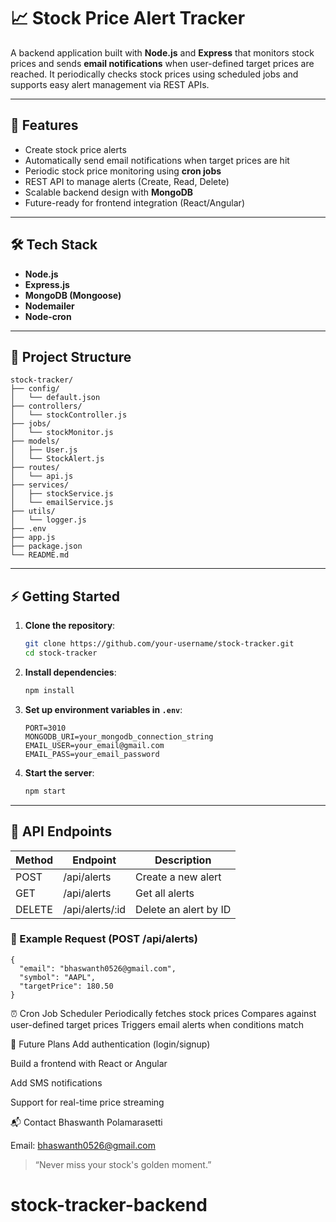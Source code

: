 # 📈 Stock Price Alert Tracker

A backend application built with **Node.js** and **Express** that monitors stock prices and sends **email notifications** when user-defined target prices are reached. It periodically checks stock prices using scheduled jobs and supports easy alert management via REST APIs.

---

## 🚀 Features

- Create stock price alerts
- Automatically send email notifications when target prices are hit
- Periodic stock price monitoring using **cron jobs**
- REST API to manage alerts (Create, Read, Delete)
- Scalable backend design with **MongoDB**
- Future-ready for frontend integration (React/Angular)

---

## 🛠️ Tech Stack

- **Node.js**
- **Express.js**
- **MongoDB (Mongoose)**
- **Nodemailer**
- **Node-cron**

---

## 📂 Project Structure

    stock-tracker/
    ├── config/
    │   └── default.json
    ├── controllers/
    │   └── stockController.js
    ├── jobs/
    │   └── stockMonitor.js
    ├── models/
    │   ├── User.js
    │   └── StockAlert.js
    ├── routes/
    │   └── api.js
    ├── services/
    │   ├── stockService.js
    │   └── emailService.js
    ├── utils/
    │   └── logger.js
    ├── .env
    ├── app.js
    ├── package.json
    └── README.md


---

## ⚡ Getting Started

1. **Clone the repository**:
    ```bash
    git clone https://github.com/your-username/stock-tracker.git
    cd stock-tracker
    ```

2. **Install dependencies**:
    ```bash
    npm install
    ```

3. **Set up environment variables in `.env`**:
    ```plaintext
    PORT=3010
    MONGODB_URI=your_mongodb_connection_string
    EMAIL_USER=your_email@gmail.com
    EMAIL_PASS=your_email_password
    ```

4. **Start the server**:
    ```bash
    npm start
    ```

---

## 🎯 API Endpoints

| Method | Endpoint           | Description           |
|--------|--------------------|-----------------------|
| POST   | /api/alerts        | Create a new alert    |
| GET    | /api/alerts        | Get all alerts        |
| DELETE | /api/alerts/:id    | Delete an alert by ID |

### 📝 Example Request (POST /api/alerts)
    {
      "email": "bhaswanth0526@gmail.com",
      "symbol": "AAPL",
      "targetPrice": 180.50
    }


⏰ Cron Job Scheduler
    Periodically fetches stock prices
    Compares against user-defined target prices
    Triggers email alerts when conditions match

🌟 Future Plans
  Add authentication (login/signup)

  Build a frontend with React or Angular

  Add SMS notifications

  Support for real-time price streaming

📬 Contact
  Bhaswanth Polamarasetti 

  Email: bhaswanth0526@gmail.com

> “Never miss your stock's golden moment.”
# stock-tracker-backend

